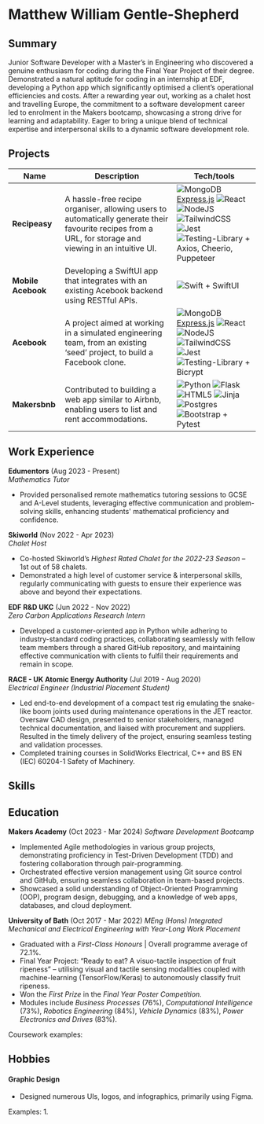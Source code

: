 # Matthew William Gentle-Shepherd

## Summary

Junior Software Developer with a Master’s in Engineering who discovered a genuine enthusiasm for coding during the Final Year Project of their degree. Demonstrated a natural aptitude for coding in an internship at EDF, developing a Python app which significantly optimised a client’s operational efficiencies and costs. After a rewarding year out, working as a chalet host and travelling Europe, the commitment to a software development career led to enrolment in the Makers bootcamp, showcasing a strong drive for learning and adaptability. Eager to bring a unique blend of technical expertise and interpersonal skills to a dynamic software development role.

## Projects

| Name                         | Description       | Tech/tools        |
| ---------------------------- | ----------------- | ----------------- |
| **Recipeasy** | A hassle-free recipe organiser, allowing users to automatically generate their favourite recipes from a URL, for storage and viewing in an intuitive UI. | ![MongoDB](https://img.shields.io/badge/MongoDB-%234ea94b.svg?style=for-the-badge&logo=mongodb&logoColor=white) [Express.js](https://img.shields.io/badge/express.js-%23404d59.svg?style=for-the-badge&logo=express&logoColor=%2361DAFB) ![React](https://img.shields.io/badge/react-%2320232a.svg?style=for-the-badge&logo=react&logoColor=%2361DAFB) ![NodeJS](https://img.shields.io/badge/node.js-6DA55F?style=for-the-badge&logo=node.js&logoColor=white) ![TailwindCSS](https://img.shields.io/badge/tailwindcss-%2338B2AC.svg?style=for-the-badge&logo=tailwind-css&logoColor=white) ![Jest](https://img.shields.io/badge/-jest-%23C21325?style=for-the-badge&logo=jest&logoColor=white) ![Testing-Library](https://img.shields.io/badge/-TestingLibrary-%23E33332?style=for-the-badge&logo=testing-library&logoColor=white) + Axios, Cheerio, Puppeteer
| **Mobile Acebook** | Developing a SwiftUI app that integrates with an existing Acebook backend using RESTful APIs. | ![Swift](https://img.shields.io/badge/swift-F54A2A?style=for-the-badge&logo=swift&logoColor=white) + SwiftUI |
| **Acebook**            | A project aimed at working in a simulated engineering team, from an existing ‘seed’ project, to build a Facebook clone. | ![MongoDB](https://img.shields.io/badge/MongoDB-%234ea94b.svg?style=for-the-badge&logo=mongodb&logoColor=white) [Express.js](https://img.shields.io/badge/express.js-%23404d59.svg?style=for-the-badge&logo=express&logoColor=%2361DAFB) ![React](https://img.shields.io/badge/react-%2320232a.svg?style=for-the-badge&logo=react&logoColor=%2361DAFB) ![NodeJS](https://img.shields.io/badge/node.js-6DA55F?style=for-the-badge&logo=node.js&logoColor=white) ![TailwindCSS](https://img.shields.io/badge/tailwindcss-%2338B2AC.svg?style=for-the-badge&logo=tailwind-css&logoColor=white) ![Jest](https://img.shields.io/badge/-jest-%23C21325?style=for-the-badge&logo=jest&logoColor=white) ![Testing-Library](https://img.shields.io/badge/-TestingLibrary-%23E33332?style=for-the-badge&logo=testing-library&logoColor=white) + Bicrypt |
| **Makersbnb** | Contributed to building a web app similar to Airbnb, enabling users to list and rent accommodations.| ![Python](https://img.shields.io/badge/python-3670A0?style=for-the-badge&logo=python&logoColor=ffdd54) ![Flask](https://img.shields.io/badge/flask-%23000.svg?style=for-the-badge&logo=flask&logoColor=white) ![HTML5](https://img.shields.io/badge/html5-%23E34F26.svg?style=for-the-badge&logo=html5&logoColor=white) ![Jinja](https://img.shields.io/badge/jinja-white.svg?style=for-the-badge&logo=jinja&logoColor=black) ![Postgres](https://img.shields.io/badge/postgres-%23316192.svg?style=for-the-badge&logo=postgresql&logoColor=white) ![Bootstrap](https://img.shields.io/badge/bootstrap-%238511FA.svg?style=for-the-badge&logo=bootstrap&logoColor=white) + Pytest |

## Work Experience

**Edumentors** (Aug 2023 - Present)  
*Mathematics Tutor*

- Provided personalised remote mathematics tutoring sessions to GCSE and A-Level students, leveraging effective communication and problem-solving skills, enhancing students' mathematical proficiency and confidence.

**Skiworld** (Nov 2022 - Apr 2023)  
*Chalet Host*

- Co-hosted Skiworld’s _Highest Rated Chalet for the 2022-23 Season_ – 1st out of 58 chalets.
- Demonstrated a high level of customer service & interpersonal skills, regularly communicating with guests to ensure their experience was above and beyond their expectations.

**EDF R&D UKC** (Jun 2022 - Nov 2022)  
*Zero Carbon Applications Research Intern*

- Developed a customer-oriented app in Python while adhering to industry-standard coding practices, collaborating seamlessly with fellow team members through a shared GitHub repository, and maintaining effective communication with clients to fulfil their requirements and remain in scope.

**RACE - UK Atomic Energy Authority** (Jul 2019 - Aug 2020)  
*Electrical Engineer (Industrial Placement Student)*

- Led end-to-end development of a compact test rig emulating the snake-like boom joints used during maintenance operations in the JET reactor. Oversaw CAD design, presented to senior stakeholders, managed technical documentation, and liaised with procurement and suppliers. Resulted in the timely delivery of the project, ensuring seamless testing and validation processes.
- Completed training courses in SolidWorks Electrical, C++ and BS EN (IEC) 60204-1 Safety of Machinery.

## Skills



## Education

**Makers Academy** (Oct 2023 - Mar 2024)
*Software Development Bootcamp*

- Implemented Agile methodologies in various group projects, demonstrating proficiency in Test-Driven Development (TDD) and fostering collaboration through pair-programming.
- Orchestrated effective version management using Git source control and GitHub, ensuring seamless collaboration in team-based projects.
- Showcased a solid understanding of Object-Oriented Programming (OOP), program design, debugging, and a knowledge of web apps, databases, and cloud deployment.

**University of Bath** (Oct 2017 - Mar 2022)
*MEng (Hons) Integrated Mechanical and Electrical Engineering with Year-Long Work Placement*

- Graduated with a _First-Class Honours_ | Overall programme average of 72.1%.
- Final Year Project: “Ready to eat? A visuo-tactile inspection of fruit ripeness” – utilising visual and tactile sensing modalities coupled with machine-learning (TensorFlow/Keras) to autonomously classify fruit ripeness.
- Won the _First Prize_ in the _Final Year Poster Competition._
- Modules include _Business Processes_ (76%), _Computational Intelligence_ (73%), _Robotics Engineering_ (84%), _Vehicle Dynamics_ (83%), _Power Electronics and Drives_ (83%).

Coursework examples:

## Hobbies

#### Graphic Design

- Designed numerous UIs, logos, and infographics, primarily using Figma.

Examples:
1. 
